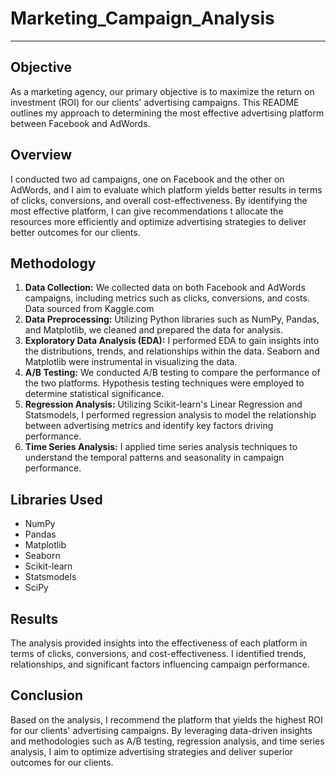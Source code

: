 # Marketing_Campaign_Analysis
---

## Objective

As a marketing agency, our primary objective is to maximize the return on investment (ROI) for our clients' advertising campaigns. This README outlines my approach to determining the most effective advertising platform between Facebook and AdWords.

## Overview
I conducted two ad campaigns, one on Facebook and the other on AdWords, and I aim to evaluate which platform yields better results in terms of clicks, conversions, and overall cost-effectiveness. By identifying the most effective platform, I can give recommendations t allocate the resources more efficiently and optimize advertising strategies to deliver better outcomes for our clients.

## Methodology
1. **Data Collection:** We collected data on both Facebook and AdWords campaigns, including metrics such as clicks, conversions, and costs.
   Data sourced from Kaggle.com
3. **Data Preprocessing:** Utilizing Python libraries such as NumPy, Pandas, and Matplotlib, we cleaned and prepared the data for analysis.
4. **Exploratory Data Analysis (EDA):** I performed EDA to gain insights into the distributions, trends, and relationships within the data. Seaborn and Matplotlib were instrumental in visualizing the data.
5. **A/B Testing:** We conducted A/B testing to compare the performance of the two platforms. Hypothesis testing techniques were employed to determine statistical significance.
6. **Regression Analysis:** Utilizing Scikit-learn's Linear Regression and Statsmodels, I performed regression analysis to model the relationship between advertising metrics and identify key factors driving performance.
7. **Time Series Analysis:** I applied time series analysis techniques to understand the temporal patterns and seasonality in campaign performance.

## Libraries Used
- NumPy
- Pandas
- Matplotlib
- Seaborn
- Scikit-learn
- Statsmodels
- SciPy

## Results
The analysis provided insights into the effectiveness of each platform in terms of clicks, conversions, and cost-effectiveness. I identified trends, relationships, and significant factors influencing campaign performance.

## Conclusion
Based on the analysis, I recommend the platform that yields the highest ROI for our clients' advertising campaigns. By leveraging data-driven insights and methodologies such as A/B testing, regression analysis, and time series analysis, I aim to optimize advertising strategies and deliver superior outcomes for our clients.

